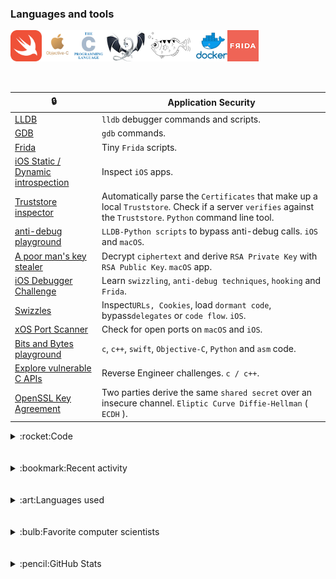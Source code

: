
### Languages and tools

[<img align="left" alt="swift_language" width="50px" style="max-width:100%;" src="https://raw.githubusercontent.com/github/explore/80688e429a7d4ef2fca1e82350fe8e3517d3494d/topics/swift/swift.png" />][swiftlang]
[<img align="left" alt="objc_language" width="50px" style="max-width:100%;" src="https://raw.githubusercontent.com/github/explore/80688e429a7d4ef2fca1e82350fe8e3517d3494d/topics/objective-c/objective-c.png" />][objclang]
[<img align="left" alt="c_language" width="50px" style="max-width:100%;" src="https://raw.githubusercontent.com/github/explore/80688e429a7d4ef2fca1e82350fe8e3517d3494d/topics/c/c.png" />][c_lang]
[<img align="left" alt="lldb_debugger" style="max-width:100%;" src="images/lldb_icon.png" />][lldb_debugger]
[<img align="left" alt="gdb_debugger" style="max-width:100%;" src="images/gdb_icon.png" />][gdb_debugger]
[<img align="left" alt="docker" width="50px" style="max-width:100%;" src="https://raw.githubusercontent.com/github/explore/80688e429a7d4ef2fca1e82350fe8e3517d3494d/topics/docker/docker.png" />][docker]
[<img align="left" alt="frida" src="images/frida_icon.png" />][frida]

[swiftlang]: https://swift.org/
[objclang]: https://developer.apple.com/library/archive/documentation/Cocoa/Conceptual/ProgrammingWithObjectiveC/Introduction/Introduction.html
[c_lang]: https://en.wikipedia.org/wiki/Dennis_Ritchie
[lldb_debugger]: https://lldb.llvm.org/
[gdb_debugger]: https://www.gnu.org/software/gdb/
[docker]: https://hub.docker.com/
[frida]: https://frida.re/
<br />
<br />
<br />
<br />
<br />

 :lock: | Application Security
--|---
[LLDB](https://github.com/rustymagnet3000/lldb_debugger_and_reversing_ios_apps)  | `lldb` debugger commands and scripts.
[GDB](https://github.com/rustymagnet3000/gdb)  | `gdb` commands.
[Frida](https://github.com/rustymagnet3000/frida_scripts)| Tiny `Frida` scripts.
[iOS Static / Dynamic introspection](https://gist.github.com/rustymagnet3000/605c333519cd265c7eac9d556f46dc75)|  Inspect `iOS` apps.
[Truststore inspector](https://github.com/rustymagnet3000/python_openssl_playground) | Automatically parse the `Certificates` that make up a local `Truststore`. Check if a server `verifies` against the `Truststore`.  `Python` command line tool.
[anti-debug playground](https://github.com/rustymagnet3000/anti_debug_playground) |   `LLDB-Python scripts` to bypass anti-debug calls. `iOS` and `macOS`.
[A poor man's key stealer](https://github.com/rustymagnet3000/poor_man_rsa_secret_stealer) | Decrypt `ciphertext` and derive `RSA Private Key` with `RSA Public Key`. `macOS` app.
[iOS Debugger Challenge](https://github.com/rustymagnet3000/debugger_challenge) | Learn `swizzling`, `anti-debug techniques`, `hooking` and `Frida`. 
[Swizzles](https://github.com/rustymagnet3000/reverse_engineer_ios_with_swizzles) | Inspect`URLs, Cookies`, load `dormant code`, bypass`delegates` or `code flow`. `iOS`.
[xOS Port Scanner](https://github.com/rustymagnet3000/ios_macos_poor_port_scanner) | Check for open ports on `macOS` and `iOS`.
[Bits and Bytes playground](https://github.com/rustymagnet3000/bits_bytes_playground) |  `c`, `c++`, `swift`, `Objective-C`, `Python` and `asm` code.
[Explore vulnerable C APIs](https://github.com/rustymagnet3000/Reverse-Engineering-C-challenges)|  Reverse Engineer challenges. `c / c++`.
[OpenSSL Key Agreement](https://github.com/rustymagnet3000/OpenSSLKeyAgreementECDH) | Two parties derive the same `shared secret` over an insecure channel.  `Eliptic Curve Diffie-Hellman` ( `ECDH` ).

<details>
  <summary>:rocket:Code</summary>

Link | Description
--|---
[Bits and Bytes playground](https://github.com/rustymagnet3000/bits_bytes_playground) |  `c`, `c++`, `swift`, `Python`, `Objective-C` and `asm` code snippets.
[Beautiful Log Parser](https://github.com/rustymagnet3000/beautifulParser) | `macOS` app written to make reading logs simpler.
[Terminal Log Parser](https://github.com/rustymagnet3000/c_tidy_file_read) | `C` command line log search.
[Docker playground](https://github.com/rustymagnet3000/docker_playground) | `Docker` commands and `Dockerfiles`
[OpenSSL cheatsheet](https://gist.github.com/rustymagnet3000/e1bad38d30827e2f9f68bedc7534084d) |  `OpenSSL` command line reminders.
[OpenSSL playground for iOS](https://github.com/rustymagnet3000/objc_openssl_playground) |  Building and coding with `OpenSSL` for `iOS`.
[WKWebView's WKURLSchemeHandler](https://github.com/rustymagnet3000/WKWebView-and-WKURLSchemeHandler) |  A vanilla `WKWebView` setup versus a `WKWebView WKURLSchemeHandler` setup.
[WKWebView](https://github.com/rustymagnet3000/slim_wkwebview_with_delegates) |  A slim `WKWebView` to understand Apple's rich `WKWebView Delegates` and how `Javascript bridges`.

</details>
<br />
<br />

<details>
  <summary>:bookmark:Recent activity</summary>
  <!--START_SECTION:activity-->
1. 🗣 Commented on [#986](https://github.com/pyca/pyopenssl/issues/986) in [pyca/pyopenssl](https://github.com/pyca/pyopenssl)
2. 🎉 Merged PR [#2](https://github.com/rustymagnet3000/rustymagnet3000/pull/2) in [rustymagnet3000/rustymagnet3000](https://github.com/rustymagnet3000/rustymagnet3000)
3. 💪 Opened PR [#2](https://github.com/rustymagnet3000/rustymagnet3000/pull/2) in [rustymagnet3000/rustymagnet3000](https://github.com/rustymagnet3000/rustymagnet3000)
4. ❗️ Closed issue [#25](https://github.com/DerekSelander/LLDB/issues/25) in [DerekSelander/LLDB](https://github.com/DerekSelander/LLDB)
5. ❗️ Opened issue [#9](https://github.com/lizrice/container-security/issues/9) in [lizrice/container-security](https://github.com/lizrice/container-security)
<!--END_SECTION:activity-->

</details>
<br />
<br />

<details>
  <summary>:art:Languages used</summary>

![1](https://github-readme-stats-alpha-ivory.vercel.app/api/top-langs/?username=rustymagnet3000&theme=blue-green)
</details>

<br />
<br />

<details>
  <summary>:bulb:Favorite computer scientists</summary>

Link | Description
--|---
[Liz Rice](https://github.com/lizrice) | Container and Kubernetes Security
[Derek Selander](https://github.com/DerekSelander/LLDB) | iOS/macOS Reverse Engineering
[Matthew Green](https://blog.cryptographyengineering.com/) | Cryptography and Privacy
[Mike Ash](https://mikeash.com/) | `Objective-C`
[Ole Begemann](https://oleb.net/) | `Swift`
[Jessie Frazelle](https://blog.jessfraz.com/) | Computer Scientist
</details>
<br />
<br />
<details>
  <summary>:pencil:GitHub Stats</summary>

<img align="left" src="https://github-readme-stats-alpha-ivory.vercel.app/api?username=rustymagnet3000&show_icons=true&hide_border=true" alt="rustymagnet3000's GitHub Stats" />

</details>
